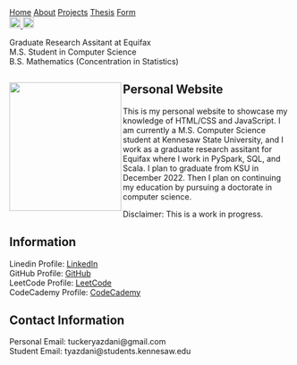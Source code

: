 <html>
<link href="main.css" rel="stylesheet">
<div class="topnav"> 
  <a class="active" href="https://tuckeryazdani.github.io/MyWebsite/">Home</a>
  <a href="about.html">About</a>
  <a href="projects.html">Projects</a>
  <a href="thesis.html">Thesis</a>
  <a href="form.html">Form</a>
  </div>  
  <a href="https://www.linkedin.com/in/tuckeryazdani/" target="_blank"><img src="https://user-images.githubusercontent.com/84822334/148589136-9acd742f-e004-4d54-b1b4-181f8bc7dc98.png" class="social" width="20" height="20" title="LinkedIn">
  </a><a href="https://github.com/tuckeryazdani/" target="_blank"><img src="https://user-images.githubusercontent.com/84822334/148658020-ae86cfb7-f259-4503-93fc-156a168d2a9d.png" class="social" width="20" height="20" title="GitHub"></a>
<head>
  <div align="left">
    <p class="bio">
      Graduate Research Assitant at Equifax<br>
      M.S. Student in Computer Science<br>
      B.S. Mathematics (Concentration in Statistics)<br>
    </p>
  </div>
</head>
  <div>
<a href="https://user-images.githubusercontent.com/84822334/148703247-771b3563-5673-49d2-910d-3812aa07511a.jpg" target="_blank" ><img src="https://user-images.githubusercontent.com/84822334/148703247-771b3563-5673-49d2-910d-3812aa07511a.jpg" class="profile" width="200" height="230" align="left"/></a>
    <h2> Personal Website </h2>
    <p> This is my personal website to showcase my knowledge of HTML/CSS and JavaScript. I am currently a M.S. Computer Science student at Kennesaw State University, and I work as a graduate research assitant for Equifax where I work in PySpark, SQL, and Scala. I plan to graduate from KSU in December 2022. Then I plan on continuing my education by pursuing a doctorate in computer science. </p>
    <p> Disclaimer: This is a work in progress. </p>
  </div>
  <h2> Information </h2>
  <p>
  Linedin Profile:    <a href="https://www.linkedin.com/in/tuckeryazdani/" target="_blank">LinkedIn</a><br>
  GitHub Profile:     <a href="https://github.com/tuckeryazdani" target="_blank">GitHub</a><br>
  LeetCode Profile:   <a href="https://leetcode.com/tuckeryazdani/" target="_blank">LeetCode</a><br>
  CodeCademy Profile: <a href="https://www.codecademy.com/profiles/tuckerY0098840537" target="_blank">CodeCademy</a><br>
  </p>
  <h2> Contact Information </h2>
  <p>
  Personal Email: tuckeryazdani@gmail.com<br>
  Student Email: tyazdani@students.kennesaw.edu<br>
  </p>
</html>
